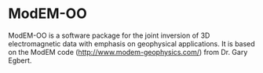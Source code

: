 # ModEM-OO

ModEM-OO is a software package for the joint inversion of 3D electromagnetic data with emphasis on geophysical applications. It is based on the ModEM code (http://www.modem-geophysics.com/) from Dr. Gary Egbert.